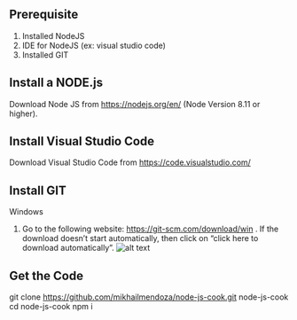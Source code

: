 ## Prerequisite
1) Installed NodeJS
2) IDE for NodeJS (ex: visual studio code)
3) Installed GIT

## Install a NODE.js
Download Node JS from  https://nodejs.org/en/ (Node Version 8.11 or higher).

## Install Visual Studio Code 
Download Visual Studio Code from https://code.visualstudio.com/

## Install GIT
 Windows
 1) Go to the following website: https://git-scm.com/download/win . If the download doesn’t start automatically, then click on “click here to download automatically”.
 ![alt text](https://cdn-images-1.medium.com/max/800/1*OHYPcsJfoiA71iIo7HFNRA.png)
 

## Get the Code
git clone https://github.com/mikhailmendoza/node-js-cook.git node-js-cook
cd node-js-cook
npm i




